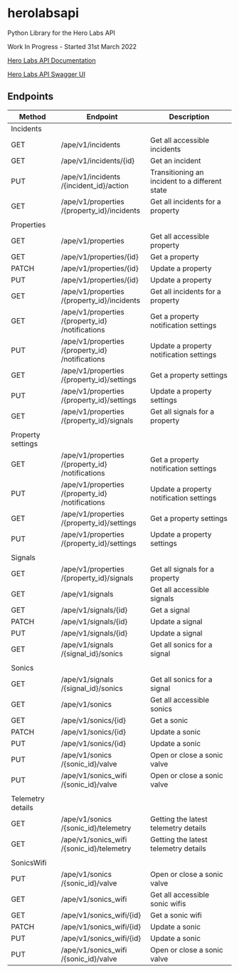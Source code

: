 # herolabsapi
Python Library for the Hero Labs API

Work In Progress -  Started 31st March 2022

[Hero Labs API Documentation](https://docs.hero-labs.com/)

[Hero Labs API Swagger UI](https://iot-core.hero-labs.com/ape/v1/swaggerui/)


## Endpoints

| Method | Endpoint | Description |
| --- | --- | --- |
| Incidents||
|GET|/ape​/v1​/incidents|Get all accessible incidents|
|GET|/ape​/v1​/incidents​/{id}|Get an incident|
|PUT|​/ape​/v1​/incidents​/{incident_id}​/action|Transitioning an incident to a different state|
|GET|/ape​/v1​/properties​/{property_id}​/incidents|Get all incidents for a property|
|||			
|Properties||
|GET|/ape​/v1​/properties|Get all accessible property|
|GET|/ape​/v1​/properties​/{id}|Get a property|
|PATCH|/ape​/v1​/properties​/{id}|Update a property|
|PUT|​/ape​/v1​/properties​/{id}|Update a property|
|GET|/ape​/v1​/properties​/{property_id}​/incidents|Get all incidents for a property|
|GET|/ape​/v1​/properties​/{property_id}​/notifications|Get a property notification settings|
|PUT|​/ape​/v1​/properties​/{property_id}​/notifications|Update a property notification settings|
|GET|/ape​/v1​/properties​/{property_id}​/settings|Get a property settings|
|PUT|​/ape​/v1​/properties​/{property_id}​/settings|Update a property settings|
|GET|/ape​/v1​/properties​/{property_id}​/signals|Get all signals for a property|
|||
|Property settings||
|GET|/ape​/v1​/properties​/{property_id}​/notifications|Get a property notification settings|
|PUT|​/ape​/v1​/properties​/{property_id}​/notifications|Update a property notification settings|
|GET|/ape​/v1​/properties​/{property_id}​/settings|Get a property settings|
|PUT|​/ape​/v1​/properties​/{property_id}​/settings|Update a property settings|
|||
|Signals||
|GET|/ape​/v1​/properties​/{property_id}​/signals|Get all signals for a property|
|GET|/ape​/v1​/signals|Get all accessible signals|
|GET|/ape​/v1​/signals​/{id}|Get a signal|
|PATCH|/ape​/v1​/signals​/{id}|Update a signal|
|PUT|​/ape​/v1​/signals​/{id}|Update a signal|
|GET|/ape​/v1​/signals​/{signal_id}​/sonics|Get all sonics for a signal|
|||
|Sonics||
|GET|/ape​/v1​/signals​/{signal_id}​/sonics|Get all sonics for a signal|
|GET|/ape​/v1​/sonics|Get all accessible sonics|
|GET|/ape​/v1​/sonics​/{id}|Get a sonic|
|PATCH|/ape​/v1​/sonics​/{id}|Update a sonic|
|PUT|​/ape​/v1​/sonics​/{id}|Update a sonic|
|PUT|​/ape​/v1​/sonics​/{sonic_id}​/valve|Open or close a sonic valve|
|PUT|​/ape​/v1​/sonics_wifi​/{sonic_id}​/valve|Open or close a sonic valve|
|||			
|Telemetry details||
|GET|/ape​/v1​/sonics​/{sonic_id}​/telemetry|Getting the latest telemetry details|
|GET|/ape​/v1​/sonics_wifi​/{sonic_id}​/telemetry|Getting the latest telemetry details|
|||
|SonicsWifi||
|PUT|​/ape​/v1​/sonics​/{sonic_id}​/valve|Open or close a sonic valve|
|GET|/ape​/v1​/sonics_wifi|Get all accessible sonic wifis|
|GET|/ape​/v1​/sonics_wifi​/{id}|Get a sonic wifi|
|PATCH|/ape​/v1​/sonics_wifi​/{id}|Update a sonic|
|PUT|/ape​/v1​/sonics_wifi​/{id}|Update a sonic|
|PUT|/ape​/v1​/sonics_wifi​/{sonic_id}​/valve|Open or close a sonic valve|
